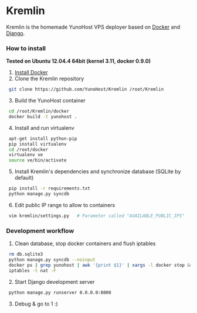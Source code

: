 # Kremlin

Kremlin is the homemade YunoHost VPS deployer based on [Docker](https://www.docker.io/) and [Django](https://www.djangoproject.com/).


### How to install

**Tested on Ubuntu 12.04.4 64bit (kernel 3.11, docker 0.9.0)**

 1. [Install Docker](http://docs.docker.io/en/latest/installation/ubuntulinux/#ubuntu-precise-12-04-lts-64-bit)
 2. Clone the Kremlin repository

   ```bash
    git clone https://github.com/YunoHost/Kremlin /root/Kremlin
   ```
   
 3. Build the YunoHost container
 
   ```bash
    cd /root/Kremlin/docker
    docker build -t yunohost .
   ```

 4. Install and run virtualenv
 
   ```bash
    apt-get install python-pip
    pip install virtualenv
    cd /root/docker
    virtualenv ve
    source ve/bin/activate
   ```

 5. Install Kremlin's dependencies and synchronize database (SQLite by default)
 
   ```bash
    pip install -r requirements.txt
    python manage.py syncdb
   ```

 6. Edit public IP range to allow to containers

   ```bash
    vim kremlin/settings.py   # Parameter called "AVAILABLE_PUBLIC_IPS"
   ```

### Development workflow

 1. Clean database, stop docker containers and flush iptables
   ```bash
    rm db.sqlite3
    python manage.py syncdb --noinput
    docker ps | grep yunohost | awk '{print $1}' | xargs -l docker stop &> /dev/null &
    iptables -t nat -F
   ```

 2. Start Django development server
   ```bash
    python manage.py runserver 0.0.0.0:8000
   ```

  3. Debug & go to 1 :)
